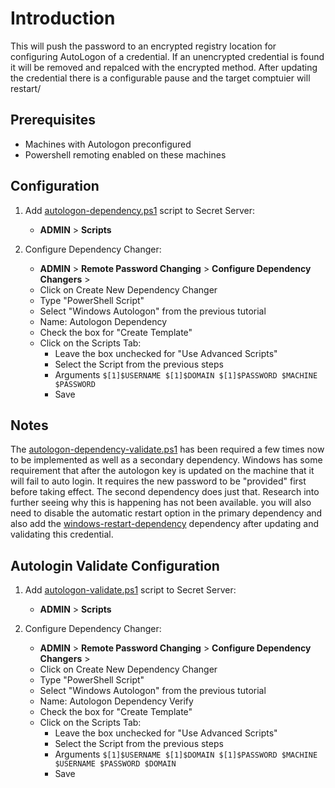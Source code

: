 # Introduction

This will push the password to an encrypted registry location for configuring AutoLogon of a credential. If an unencrypted credential is found it will be removed and repalced with the encrypted method. After updating the credential there is a configurable pause and the target comptuier will restart/

## Prerequisites

- Machines with Autologon preconfigured
- Powershell remoting enabled on these machines

## Configuration

1. Add [autologon-dependency.ps1](autologon-dependency.ps1) script to Secret Server:
   - **ADMIN** > **Scripts**
     
2. Configure Dependency Changer:
   - **ADMIN** > **Remote Password Changing** > **Configure Dependency Changers** >
   - Click on Create New Dependency Changer
   - Type "PowerShell Script"
   - Select "Windows Autologon" from the previous tutorial
   - Name: Autologon Dependency
   - Check the box for "Create Template"
   - Click on the Scripts Tab:
      - Leave the box unchecked for "Use Advanced Scripts"
      - Select the Script from the previous steps
      - Arguments `$[1]$USERNAME $[1]$DOMAIN $[1]$PASSWORD $MACHINE $PASSWORD`
      - Save

## Notes

The [autologon-dependency-validate.ps1](autologon-dependency-validate.ps1) has been required a few times now to be implemented as well as a secondary dependency. Windows has some requirement that after the autologon key is updated on the machine that it will fail to auto login. It requires the new password to be "provided" first before taking effect. The second dependency does just that. Research into further seeing why this is happening has not been available. you will also need to disable the automatic restart option in the primary dependency and also add the [windows-restart-dependency](../../Server%20Restart/Dependency) dependency after updating and validating this credential.

## Autologin Validate Configuration

1. Add [autologon-validate.ps1](autologon-validate.ps1) script to Secret Server:
   - **ADMIN** > **Scripts**

2. Configure Dependency Changer:
   - **ADMIN** > **Remote Password Changing** > **Configure Dependency Changers** >
   - Click on Create New Dependency Changer
   - Type "PowerShell Script"
   - Select "Windows Autologon" from the previous tutorial
   - Name: Autologon Dependency Verify
   - Check the box for "Create Template"
   - Click on the Scripts Tab:
      - Leave the box unchecked for "Use Advanced Scripts"
      - Select the Script from the previous steps
      - Arguments `$[1]$USERNAME $[1]$DOMAIN $[1]$PASSWORD $MACHINE $USERNAME $PASSWORD $DOMAIN`
      - Save
